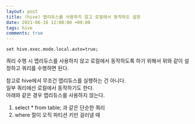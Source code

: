 ```yaml
---
layout: post
title: (hive) 맵리듀스를 사용하지 않고 로컬에서 동작하도 설정
date: 2021-06-16 12:00:00 +09:00
tags: hive
comments: true
---
```


```
set hive.exec.mode.local.auto=true;
```

쿼리 수행 시 맵리듀스를 사용하지 않고 로컬에서 동작하도록 하기 위해서 위와 같이 설정하고 쿼리를 수행하면 된다.  

참고로 hive에서 무조건 맵리듀스를 실행하는 건 아니다.  
일부 쿼리에선 로컬에서 동작하기도 한다.  
아래와 같은 경우 맵리듀스를 사용하지 않는다.  
1. select * from table; 과 같은 단순한 쿼리 
2. where 절이 오직 파티션 키만 걸러낼 때

